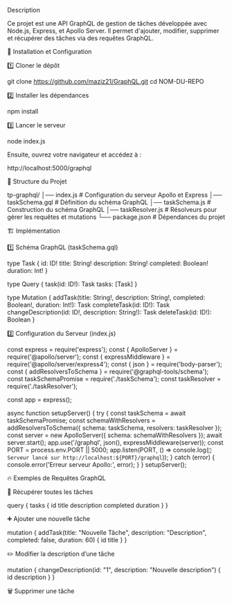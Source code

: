 Description

Ce projet est une API GraphQL de gestion de tâches développée avec Node.js, Express, et Apollo Server. Il permet d'ajouter, modifier, supprimer et récupérer des tâches via des requêtes GraphQL.

🚀 Installation et Configuration

1️⃣ Cloner le dépôt

git clone https://github.com/maziz21/GraphQL.git
cd NOM-DU-REPO

2️⃣ Installer les dépendances

npm install

3️⃣ Lancer le serveur

node index.js

Ensuite, ouvrez votre navigateur et accédez à :

http://localhost:5000/graphql

📂 Structure du Projet

tp-graphql/
│── index.js         # Configuration du serveur Apollo et Express
│── taskSchema.gql   # Définition du schéma GraphQL
│── taskSchema.js    # Construction du schéma GraphQL
│── taskResolver.js  # Résolveurs pour gérer les requêtes et mutations
└── package.json     # Dépendances du projet

🏗️ Implémentation

1️⃣ Schéma GraphQL (taskSchema.gql)

type Task {
  id: ID!
  title: String!
  description: String!
  completed: Boolean!
  duration: Int!
}

type Query {
  task(id: ID!): Task
  tasks: [Task]
}

type Mutation {
  addTask(title: String!, description: String!, completed: Boolean!, duration: Int!): Task
  completeTask(id: ID!): Task
  changeDescription(id: ID!, description: String!): Task
  deleteTask(id: ID!): Boolean
}

2️⃣ Configuration du Serveur (index.js)

const express = require('express');
const { ApolloServer } = require('@apollo/server');
const { expressMiddleware } = require('@apollo/server/express4');
const { json } = require('body-parser');
const { addResolversToSchema } = require('@graphql-tools/schema');
const taskSchemaPromise = require('./taskSchema');
const taskResolver = require('./taskResolver');

const app = express();

async function setupServer() {
  try {
    const taskSchema = await taskSchemaPromise;
    const schemaWithResolvers = addResolversToSchema({ schema: taskSchema, resolvers: taskResolver });
    const server = new ApolloServer({ schema: schemaWithResolvers });
    await server.start();
    app.use('/graphql', json(), expressMiddleware(server));
    const PORT = process.env.PORT || 5000;
    app.listen(PORT, () => console.log(`🚀 Serveur lancé sur http://localhost:${PORT}/graphql`));
  } catch (error) {
    console.error('Erreur serveur Apollo:', error);
  }
}
setupServer();

🔥 Exemples de Requêtes GraphQL

📌 Récupérer toutes les tâches

query {
  tasks {
    id
    title
    description
    completed
    duration
  }
}

➕ Ajouter une nouvelle tâche

mutation {
  addTask(title: "Nouvelle Tâche", description: "Description", completed: false, duration: 60) {
    id
    title
  }
}

✏️ Modifier la description d’une tâche

mutation {
  changeDescription(id: "1", description: "Nouvelle description") {
    id
    description
  }
}

🗑️ Supprimer une tâche
